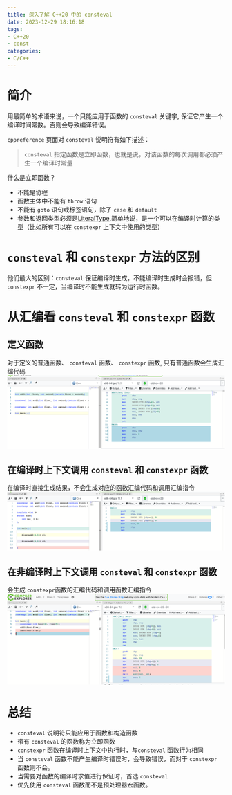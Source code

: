 ```yaml
---
title: 深入了解 C++20 中的 consteval
date: 2023-12-29 18:16:18
tags:
- C++20
- const
categories:
- C/C++
---
```


# 简介

用最简单的术语来说，一个只能应用于函数的 `consteval` 关键字, 保证它产生一个编译时间常数。否则会导致编译错误。

`cppreference` 页面对 `consteval` 说明符有如下描述：
>`consteval` 指定函数是立即函数，也就是说，对该函数的每次调用都必须产生一个编译时常量

什么是立即函数？

- 不能是协程
- 函数主体中不能有 `throw` 语句
- 不能有 `goto` 语句或标签语句，除了 `case` 和 `default`
- 参数和返回类型必须是[LiteralType](https://en.cppreference.com/w/cpp/named_req/LiteralType),简单地说，是一个可以在编译时计算的类型（比如所有可以在 `constexpr` 上下文中使用的类型）

<!--more-->

# `consteval` 和 `constexpr` 方法的区别

他们最大的区别：`consteval` 保证编译时生成，不能编译时生成时会报错，但 `constexpr` 不一定，当编译时不能生成就转为运行时函数。

# 从汇编看 `consteval` 和 `constexpr` 函数

## 定义函数

对于定义的普通函数、 `consteval` 函数、 `constexpr` 函数, 只有普通函数会生成汇编代码
![consteval1](/images/consteval1.png)
## 在编译时上下文调用 `consteval` 和 `constexpr` 函数

在编译时直接生成结果，不会生成对应的函数汇编代码和调用汇编指令
![consteval2](/images/consteval2.png)

## 在非编译时上下文调用 `consteval` 和 `constexpr` 函数

会生成 `constexpr`函数的汇编代码和调用函数汇编指令
![consteval3](/images/consteval3.png)


# 总结

- `consteval` 说明符只能应用于函数和构造函数
- 带有 `consteval` 的函数称为立即函数
- `constexpr` 函数在编译时上下文中执行时，与`consteval` 函数行为相同
- 当 `consteval` 函数不能产生编译时错误时，会导致错误，而对于 `constexpr` 函数则不会。
- 当需要对函数的编译时求值进行保证时，首选 `consteval`
- 优先使用 `consteval` 函数而不是预处理器宏函数。 
